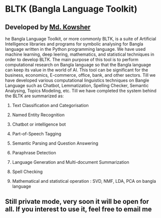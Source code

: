 # BLTK (Bangla Language Toolkit)
## Developed by [Md. Kowsher](https://sites.google.com/view/kowsher)

he Bangla Language Toolkit, or more commonly BLTK, is a suite of Artificial Intelligence libraries and programs for symbolic analysing for Bangla language written in the Python programming language. We have used machine learning, deep leering, mathematics, and statistical techniques in order to develop BLTK. The main purpose of this tool is to perform computational research on Bangla language so that the Bangla language can keep its value in the world of AI. This tool can be significant for the business, economics, E-commerce, office, bank, and other sectors. Till we have developed various computational linguistics techniques on Bangle Language such as Chatbot, Lemmatization, Spelling Checker, Semantic Analysing, Topics Modeling, etc.  Till we have completed the system behind the BLTK are summarized as:  

1. Text Classification and Categorisation 

2. Named Entity Recognition 

3. Chatbot or intelligence bot 

4. Part-of-Speech Tagging

 5. Semantic Parsing and Question Answering 

6. Paraphrase Detection 

7. Language Generation and Multi-document Summarization 

8. Spell Checking 

9. Mathematical and statistical operation : SVD, NMF, LDA, PCA on bangla language 

## Still private mode, very soon it will be open for all. If you interest to use it, feel free to email me
